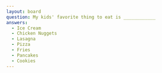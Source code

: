```yaml
---
layout: board
question: My kids' favorite thing to eat is ____________
answers:
  - Ice Cream
  - Chicken Nuggets
  - Lasagna
  - Pizza
  - Fries
  - Pancakes
  - Cookies
---
```


